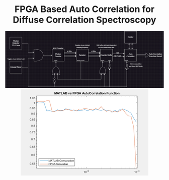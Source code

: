 <h1 align="center">FPGA Based Auto Correlation for Diffuse Correlation Spectroscopy</h1> 


<p align="center">

  <img src="https://github.com/TristanV1/Compressed_DCS_ACF/blob/master/Block%20Diagram/FPGA%20DCS%20ACF%20V1.png?raw=true" alt="Block Diagram"/>
  
  <img src="https://github.com/TristanV1/Compressed_DCS_ACF/blob/master/Verification%20Document/Comparison.png?raw=true" alt="Block Diagram"/>
</p>
